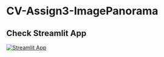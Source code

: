 # CV-Assign3-ImagePanorama

## Check Streamlit App
[![Streamlit App](https://static.streamlit.io/badges/streamlit_badge_black_white.svg)](https://share.streamlit.io/Yeole2001/CV-Assign3-ImagePanorama/app.py/)
